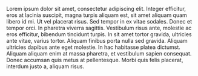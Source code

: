 Lorem ipsum dolor sit amet, consectetur adipiscing elit. Integer efficitur, eros at  lacinia
suscipit, magna turpis aliquam est, sit amet aliquam quam libero id mi. Ut vel  placerat risus.
Sed tempor in ex vitae sodales. Donec et tempor orci. In pharetra viverra  sagittis. Vestibulum
risus ante, molestie ac eros efficitur, bibendum tincidunt turpis. In sit  amet tortor gravida,
ultricies ante vitae, varius tortor. Aliquam finibus porta nulla sed  gravida. Aliquam ultricies
dapibus ante eget molestie. In hac habitasse platea dictumst.  Aliquam aliquam enim at massa
pharetra, et vestibulum sapien consequat. Donec  accumsan quis metus at pellentesque. Morbi
quis felis placerat, interdum justo a, aliquam  risus.